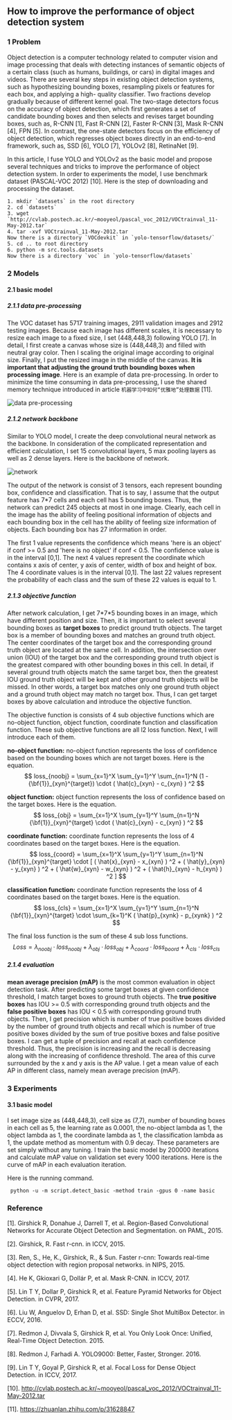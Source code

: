 ## How to improve the performance of object detection system

### 1 Problem

Object detection is a computer technology related to computer vision and image processing that deals with detecting instances of semantic objects of a certain class (such as humans, buildings, or cars) in digital images and videos. There are several key steps in existing object detection systems, such as hypothesizing bounding boxes, resampling pixels or features for each box, and applying a high- quality classifier. Two fractions develop gradually because of different kernel goal. The two-stage detectors focus on the accuracy of object detection, which first generates a set of candidate bounding boxes and then  selects and revises target bounding boxes, such as, R-CNN [1], Fast R-CNN [2], Faster R-CNN [3], Mask R-CNN [4], FPN [5]. In contrast, the one-state detectors focus on the efficiency of object detection, which regresses object boxes directly in an end-to-end framework, such as, SSD [6], YOLO [7], YOLOv2 [8], RetinaNet [9].

In this article, I fuse YOLO and YOLOv2 as the basic model and propose several techniques and tricks to improve the performance of object detection system. In order to experiments the model, I use benchmark dataset (PASCAL-VOC 2012) [10]. Here is the step of downloading and processing the dataset.

```shell
1. mkdir `datasets` in the root directory
2. cd `datasets`
3. wget `http://cvlab.postech.ac.kr/~mooyeol/pascal_voc_2012/VOCtrainval_11-May-2012.tar`
4. tar -xvf VOCtrainval_11-May-2012.tar
Now there is a directory `VOCdevkit` in `yolo-tensorflow/datasets/`
5. cd .. to root directory
6. python -m src.tools.datasets
Now there is a directory `voc` in `yolo-tensorflow/datasets`
```



### 2 Models

#### 2.1 basic model

##### 2.1.1 data pre-processing

The VOC dataset has 5717 training images, 2911 validation images and 2912 testing images. Because each image has different scales, it is necessary to resize each image to a fixed size, I set (448,448,3) following YOLO [7]. In detail, I first create a canvas whose size is (448,448,3) and filled with neutral gray color. Then I scaling the original image according to original size. Finally, I put the resized image in the middle of the canvas. **It is important that adjusting the ground truth bounding boxes when processing image**. Here is an example of data pre-processing. In order to minimize the time consuming in data pre-processing, I use  the shared memory technique introduced in article `机器学习中如何“优雅地”处理数据` [11].

![data pre-processing](others/pictures/data-pre-processing.png)

##### 2.1.2 network backbone

Similar to YOLO model, I create the deep convolutional neural network as the backbone. In consideration of the complicated representation and efficient calculation, I set 15 convolutional layers, 5 max pooling layers as well as 2 dense layers. Here is the backbone of network.

![network](others/pictures/network.png)

The output of the network is consist of 3 tensors, each represent bounding box, confidence and classification. That is to say, I assume that the output feature has 7*7 cells and each cell has 5 bounding boxes. Thus, the network can predict 245 objects at most in one image. Clearly, each cell in the image has the ability of feeling positional information of objects and each bounding box in the cell has the ability of feeling size information of objects. Each bounding box has 27 information in order. 

The first 1 value represents the confidence which means 'here is an object' if conf >= 0.5 and 'here is no object' if conf < 0.5. The confidence value is in the interval [0,1]. The next 4 values represent the coordinate which contains x axis of center, y axis of center, width of box and height of box. The 4 coordinate values is in the interval [0,1]. The last 22 values represent the probability of each class and the sum of these 22 values is equal to 1.

##### 2.1.3 objective function

After network calculation, I get 7\*7\*5 bounding boxes in an image, which have different position and size. Then, it is important to select several bounding boxes as **target boxes** to predict ground truth objects. The target box is a member of bounding boxes and matches an ground truth object. The center coordinates of the target box and the corresponding ground truth object are located at the same cell. In addition, the intersection over union (IOU) of the target box and the corresponding ground truth object is the greatest compared with other bounding boxes in this cell. In detail, if several ground truth objects match the same target box, then the greatest IOU ground truth object will be kept and other ground truth objects will be missed. In other words, a target box matches only one ground truth object and a ground truth object may match no target box. Thus, I can get target boxes by above calculation and introduce the objective function.

The objective function is consists of 4 sub objective functions which are no-object function, object function, coordinate function and classification function. These sub objective functions are all l2 loss function. Next, I will introduce each of them.

**no-object function:** no-object function represents the loss of confidence based on the bounding boxes which are not target boxes. Here is the equation.
$$
loss_{noobj} = \sum_{x=1}^X \sum_{y=1}^Y \sum_{n=1}^N (1 - {\bf{1}}_{xyn}^{target}) \cdot ( \hat{c}_{xyn} - c_{xyn} ) ^2
$$


**object function:** object function represents the loss of confidence based on the target boxes. Here is the equation.
$$
loss_{obj} = \sum_{x=1}^X \sum_{y=1}^Y \sum_{n=1}^N {\bf{1}}_{xyn}^{target} \cdot ( \hat{c}_{xyn} - c_{xyn} ) ^2
$$


**coordinate function:** coordinate function represents the loss of 4 coordinates based on the target boxes. Here is the equation.
$$
loss_{coord} = \sum_{x=1}^X \sum_{y=1}^Y \sum_{n=1}^N {\bf{1}}_{xyn}^{target} \cdot [ ( \hat{x}_{xyn} - x_{xyn} ) ^2 + ( \hat{y}_{xyn} - y_{xyn} ) ^2 + ( \hat{w}_{xyn} - w_{xyn} ) ^2 + ( \hat{h}_{xyn} - h_{xyn} ) ^2 ]
$$


**classification function:** coordinate function represents the loss of 4 coordinates based on the target boxes. Here is the equation.
$$
loss_{cls} = \sum_{x=1}^X \sum_{y=1}^Y \sum_{n=1}^N {\bf{1}}_{xyn}^{target} \cdot \sum_{k=1}^K ( \hat{p}_{xynk} - p_{xynk} ) ^2
$$


The final loss function is the sum of these 4 sub loss functions.
$$
Loss = \lambda_{noobj} \cdot loss_{noobj} + \lambda_{obj} \cdot loss_{obj} + \lambda_{coord} \cdot loss_{boord} + \lambda_{cls} \cdot loss_{cls}
$$

##### 2.1.4 evaluation

**mean average precision (mAP)** is the most common evaluation in object detection task. After predicting some target boxes at given confidence threshold, I match target boxes to ground truth objects. The **true positive boxes** has IOU >= 0.5 with corresponding ground truth objects and the **false positive boxes** has IOU < 0.5 with corresponding ground truth objects. Then, I get precision which is number of true positive boxes divided by the number of ground truth objects and recall which is number of true positive boxes divided by the sum of true positive boxes and false positive boxes. I can get a tuple of precision and recall at each confidence threshold. Thus, the precision is increasing and the recall is decreasing along with the increasing of confidence threshold. The area of this curve surrounded by the x and y axis is the AP value. I get a mean value of each AP in different class, namely mean average precision (mAP).



### 3 Experiments

#### 3.1 basic model

I set image size as (448,448,3), cell size as (7,7), number of bounding boxes in each cell as 5, the learning rate as 0.0001, the no-object lambda as 1, the object lambda as 1, the coordinate lambda as 1, the classification lambda as 1, the update method as momentum with 0.9 decay. These parameters are set simply without any tuning. I train the basic model by 200000 iterations and calculate mAP value on validation set every 1000 iterations. Here is the curve of mAP in each evaluation iteration. 



Here is the running command.

```shell
 python -u -m script.detect_basic -method train -gpus 0 -name basic
```



### Reference

[1]. Girshick R, Donahue J, Darrell T, et al. Region-Based Convolutional Networks for Accurate Object Detection and Segmentation. on PAML, 2015.

[2]. Girshick, R. Fast r-cnn. in ICCV, 2015.

[3]. Ren, S., He, K., Girshick, R., & Sun. Faster r-cnn: Towards real-time object detection with region proposal networks. in NIPS, 2015.

[4]. He K, Gkioxari G, Dollár P, et al. Mask R-CNN. in ICCV, 2017.

[5]. Lin T Y, Dollar P, Girshick R, et al. Feature Pyramid Networks for Object Detection. in CVPR, 2017.

[6]. Liu W, Anguelov D, Erhan D, et al. SSD: Single Shot MultiBox Detector. in ECCV, 2016.

[7]. Redmon J, Divvala S, Girshick R, et al. You Only Look Once: Unified, Real-Time Object Detection. 2015.

[8]. Redmon J, Farhadi A. YOLO9000: Better, Faster, Stronger. 2016.

[9]. Lin T Y, Goyal P, Girshick R, et al. Focal Loss for Dense Object Detection. in ICCV, 2017.

[10]. <http://cvlab.postech.ac.kr/~mooyeol/pascal_voc_2012/VOCtrainval_11-May-2012.tar>

[11]. https://zhuanlan.zhihu.com/p/31628847
